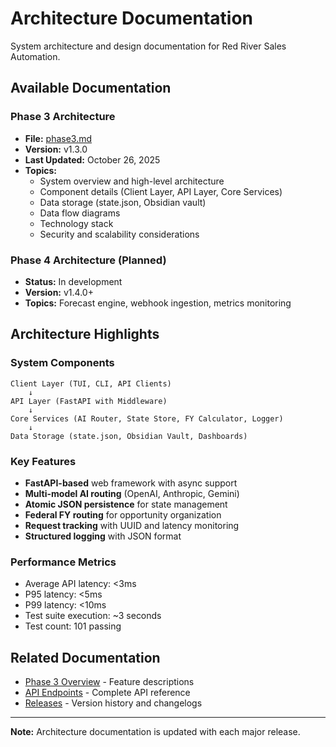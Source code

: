 # Architecture Documentation

System architecture and design documentation for Red River Sales Automation.

## Available Documentation

### Phase 3 Architecture
- **File:** [phase3.md](phase3.md)
- **Version:** v1.3.0
- **Last Updated:** October 26, 2025
- **Topics:**
  - System overview and high-level architecture
  - Component details (Client Layer, API Layer, Core Services)
  - Data storage (state.json, Obsidian vault)
  - Data flow diagrams
  - Technology stack
  - Security and scalability considerations

### Phase 4 Architecture (Planned)
- **Status:** In development
- **Version:** v1.4.0+
- **Topics:** Forecast engine, webhook ingestion, metrics monitoring

## Architecture Highlights

### System Components

```
Client Layer (TUI, CLI, API Clients)
    ↓
API Layer (FastAPI with Middleware)
    ↓
Core Services (AI Router, State Store, FY Calculator, Logger)
    ↓
Data Storage (state.json, Obsidian Vault, Dashboards)
```

### Key Features
- **FastAPI-based** web framework with async support
- **Multi-model AI routing** (OpenAI, Anthropic, Gemini)
- **Atomic JSON persistence** for state management
- **Federal FY routing** for opportunity organization
- **Request tracking** with UUID and latency monitoring
- **Structured logging** with JSON format

### Performance Metrics
- Average API latency: <3ms
- P95 latency: <5ms
- P99 latency: <10ms
- Test suite execution: ~3 seconds
- Test count: 101 passing

## Related Documentation
- [Phase 3 Overview](../guides/phase3_overview.md) - Feature descriptions
- [API Endpoints](../api/endpoints.md) - Complete API reference
- [Releases](../releases/) - Version history and changelogs

---

**Note:** Architecture documentation is updated with each major release.
